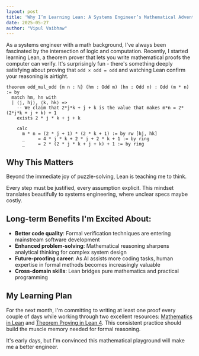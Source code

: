 ```yaml
---
layout: post
title: 'Why I’m Learning Lean: A Systems Engineer’s Mathematical Adventure'
date: 2025-05-27
author: "Vipul Vaibhaw"
---
```


As a systems engineer with a math background, I've always been fascinated by the intersection of logic and computation. Recently, I started learning Lean, a theorem prover that lets you write mathematical proofs the computer can verify. It's surprisingly fun - there's something deeply satisfying about proving that `odd × odd = odd` and watching Lean confirm your reasoning is airtight.

```
theorem odd_mul_odd {m n : ℕ} (hm : Odd m) (hn : Odd n) : Odd (m * n) := by
  match hm, hn with
  | ⟨j, hj⟩, ⟨k, hk⟩ =>
    -- We claim that 2*j*k + j + k is the value that makes m*n = 2*(2*j*k + j + k) + 1
    exists 2 * j * k + j + k

    calc
      m * n = (2 * j + 1) * (2 * k + 1) := by rw [hj, hk]
      _     = 4 * j * k + 2 * j + 2 * k + 1 := by ring
      _     = 2 * (2 * j * k + j + k) + 1 := by ring
```

## **Why This Matters**

Beyond the immediate joy of puzzle-solving, Lean is teaching me to think.

Every step must be justified, every assumption explicit. This mindset translates beautifully to systems engineering, where unclear specs maybe costly.

## **Long-term Benefits I'm Excited About:**

- **Better code quality**: Formal verification techniques are entering mainstream software development
- **Enhanced problem-solving**: Mathematical reasoning sharpens analytical thinking for complex system design
- **Future-proofing career**: As AI assists more coding tasks, human expertise in formal methods becomes increasingly valuable
- **Cross-domain skills**: Lean bridges pure mathematics and practical programming

## **My Learning Plan**

For the next month, I'm committing to writing at least one proof every couple of days while working through two excellent resources: [Mathematics in Lean](https://leanprover-community.github.io/mathematics_in_lean/C01_Introduction.html) and [Theorem Proving in Lean 4](https://leanprover.github.io/theorem_proving_in_lean4/title_page.html). This consistent practice should build the muscle memory needed for formal reasoning.

It's early days, but I'm convinced this mathematical playground will make me a better engineer.
